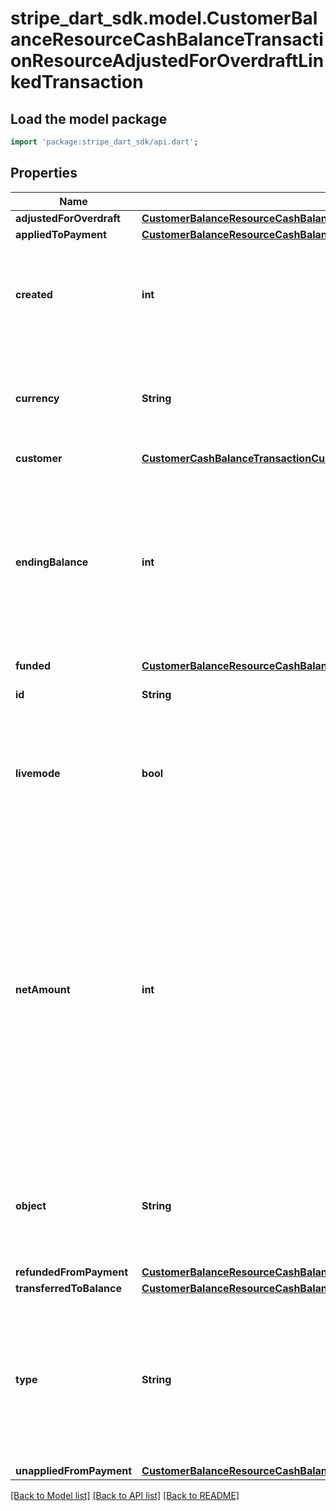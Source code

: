 # stripe_dart_sdk.model.CustomerBalanceResourceCashBalanceTransactionResourceAdjustedForOverdraftLinkedTransaction

## Load the model package
```dart
import 'package:stripe_dart_sdk/api.dart';
```

## Properties
Name | Type | Description | Notes
------------ | ------------- | ------------- | -------------
**adjustedForOverdraft** | [**CustomerBalanceResourceCashBalanceTransactionResourceAdjustedForOverdraft**](CustomerBalanceResourceCashBalanceTransactionResourceAdjustedForOverdraft.md) |  | [optional] 
**appliedToPayment** | [**CustomerBalanceResourceCashBalanceTransactionResourceAppliedToPaymentTransaction**](CustomerBalanceResourceCashBalanceTransactionResourceAppliedToPaymentTransaction.md) |  | [optional] 
**created** | **int** | Time at which the object was created. Measured in seconds since the Unix epoch. | 
**currency** | **String** | Three-letter [ISO currency code](https://www.iso.org/iso-4217-currency-codes.html), in lowercase. Must be a [supported currency](https://stripe.com/docs/currencies). | 
**customer** | [**CustomerCashBalanceTransactionCustomer**](CustomerCashBalanceTransactionCustomer.md) |  | 
**endingBalance** | **int** | The total available cash balance for the specified currency after this transaction was applied. Represented in the [smallest currency unit](https://stripe.com/docs/currencies#zero-decimal). | 
**funded** | [**CustomerBalanceResourceCashBalanceTransactionResourceFundedTransaction**](CustomerBalanceResourceCashBalanceTransactionResourceFundedTransaction.md) |  | [optional] 
**id** | **String** | Unique identifier for the object. | 
**livemode** | **bool** | Has the value `true` if the object exists in live mode or the value `false` if the object exists in test mode. | 
**netAmount** | **int** | The amount by which the cash balance changed, represented in the [smallest currency unit](https://stripe.com/docs/currencies#zero-decimal). A positive value represents funds being added to the cash balance, a negative value represents funds being removed from the cash balance. | 
**object** | **String** | String representing the object's type. Objects of the same type share the same value. | 
**refundedFromPayment** | [**CustomerBalanceResourceCashBalanceTransactionResourceRefundedFromPaymentTransaction**](CustomerBalanceResourceCashBalanceTransactionResourceRefundedFromPaymentTransaction.md) |  | [optional] 
**transferredToBalance** | [**CustomerBalanceResourceCashBalanceTransactionResourceTransferredToBalance**](CustomerBalanceResourceCashBalanceTransactionResourceTransferredToBalance.md) |  | [optional] 
**type** | **String** | The type of the cash balance transaction. New types may be added in future. See [Customer Balance](https://stripe.com/docs/payments/customer-balance#types) to learn more about these types. | 
**unappliedFromPayment** | [**CustomerBalanceResourceCashBalanceTransactionResourceUnappliedFromPaymentTransaction**](CustomerBalanceResourceCashBalanceTransactionResourceUnappliedFromPaymentTransaction.md) |  | [optional] 

[[Back to Model list]](../README.md#documentation-for-models) [[Back to API list]](../README.md#documentation-for-api-endpoints) [[Back to README]](../README.md)



